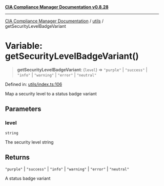 [**CIA Compliance Manager Documentation v0.8.28**](../../README.md)

***

[CIA Compliance Manager Documentation](../../modules.md) / [utils](../README.md) / getSecurityLevelBadgeVariant

# Variable: getSecurityLevelBadgeVariant()

> **getSecurityLevelBadgeVariant**: (`level`) => `"purple"` \| `"success"` \| `"info"` \| `"warning"` \| `"error"` \| `"neutral"`

Defined in: [utils/index.ts:106](https://github.com/Hack23/cia-compliance-manager/blob/7619f76b35999bc4eb3f6ff6c1e77c13be78f250/src/utils/index.ts#L106)

Map a security level to a status badge variant

## Parameters

### level

`string`

The security level string

## Returns

`"purple"` \| `"success"` \| `"info"` \| `"warning"` \| `"error"` \| `"neutral"`

A status badge variant
